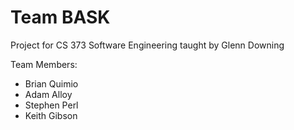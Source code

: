 # Team BASK
Project for CS 373 Software Engineering taught by Glenn Downing

Team Members:
* Brian Quimio
* Adam Alloy
* Stephen Perl
* Keith Gibson
